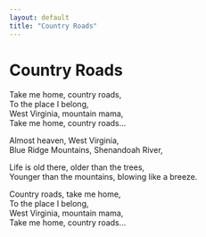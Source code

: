```yaml
---
layout: default
title: "Country Roads"
---
```


# Country Roads

Take me home, country roads,  
To the place I belong,  
West Virginia, mountain mama,  
Take me home, country roads...

Almost heaven, West Virginia,  
Blue Ridge Mountains, Shenandoah River,  

Life is old there, older than the trees,  
Younger than the mountains, blowing like a breeze.

Country roads, take me home,  
To the place I belong,  
West Virginia, mountain mama,  
Take me home, country roads...
